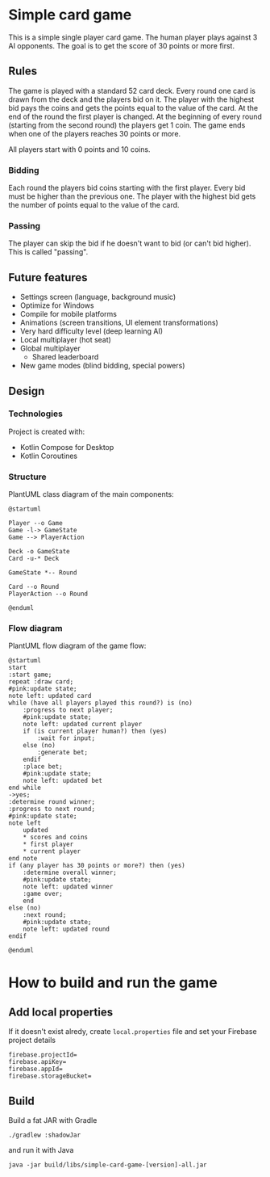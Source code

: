 Simple card game
================

This is a simple single player card game. 
The human player plays against 3 AI opponents.
The goal is to get the score of 30 points or more first.

## Rules

The game is played with a standard 52 card deck.
Every round one card is drawn from the deck and the players bid on it.
The player with the highest bid pays the coins and gets the points equal to the value of the card.
At the end of the round the first player is changed.
At the beginning of every round (starting from the second round) the players get 1 coin.
The game ends when one of the players reaches 30 points or more.

All players start with 0 points and 10 coins.

### Bidding
Each round the players bid coins starting with the first player.
Every bid must be higher than the previous one.
The player with the highest bid gets the number of points equal to the value of the card.

### Passing
The player can skip the bid if he doesn't want to bid (or can't bid higher).
This is called "passing".

## Future features

* Settings screen (language, background music)
* Optimize for Windows
* Compile for mobile platforms
* Animations (screen transitions, UI element transformations)
* Very hard difficulty level (deep learning AI)
* Local multiplayer (hot seat)
* Global multiplayer 
  * Shared leaderboard
* New game modes (blind bidding, special powers)

## Design

### Technologies
Project is created with:
* Kotlin Compose for Desktop
* Kotlin Coroutines

### Structure
PlantUML class diagram of the main components:
```plantuml
@startuml

Player --o Game
Game -l-> GameState
Game --> PlayerAction

Deck -o GameState
Card -u-* Deck

GameState *-- Round

Card --o Round
PlayerAction --o Round

@enduml
```

### Flow diagram
PlantUML flow diagram of the game flow:
```plantuml
@startuml
start
:start game;
repeat :draw card;
#pink:update state;
note left: updated card
while (have all players played this round?) is (no)
    :progress to next player;
    #pink:update state; 
    note left: updated current player
    if (is current player human?) then (yes)
        :wait for input;
    else (no)
        :generate bet;
    endif
    :place bet;
    #pink:update state;
    note left: updated bet
end while
->yes;
:determine round winner;
:progress to next round;
#pink:update state;
note left 
    updated 
    * scores and coins
    * first player
    * current player
end note
if (any player has 30 points or more?) then (yes)
    :determine overall winner;
    #pink:update state;
    note left: updated winner
    :game over;
    end
else (no)
    :next round;
    #pink:update state;
    note left: updated round
endif
 
@enduml
```

# How to build and run the game

## Add local properties

If it doesn't exist alredy, create `local.properties` file and set your Firebase project details

```properties
firebase.projectId=
firebase.apiKey=
firebase.appId=
firebase.storageBucket=
```

## Build

Build a fat JAR with Gradle
```
./gradlew :shadowJar
```

and run it with Java
```
java -jar build/libs/simple-card-game-[version]-all.jar
```
